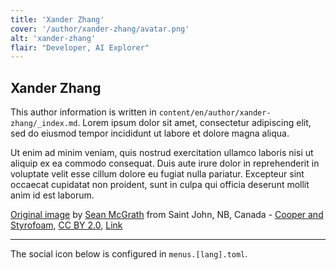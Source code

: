 ```yaml
---
title: 'Xander Zhang'
cover: '/author/xander-zhang/avatar.png'
alt: 'xander-zhang'
flair: "Developer, AI Explorer"
---
```


## Xander Zhang

This author information is written in `content/en/author/xander-zhang/_index.md`.
Lorem ipsum dolor sit amet, consectetur adipiscing elit, sed do eiusmod tempor incididunt ut labore et dolore magna aliqua.

Ut enim ad minim veniam, quis nostrud exercitation ullamco laboris nisi ut aliquip ex ea commodo consequat. Duis aute irure dolor in reprehenderit in voluptate velit esse cillum dolore eu fugiat nulla pariatur. Excepteur sint occaecat cupidatat non proident, sunt in culpa qui officia deserunt mollit anim id est laborum.

[Original image](https://commons.wikimedia.org/wiki/File:Cat_demonstrating_static_cling_with_styrofoam_peanuts.jpg#/media/File:Cat_and_styrofoam_%E2%80%93_electrostatic_charge_(235112299).jpg) by <a rel="nofollow" class="external text" href="https://www.flickr.com/people/52798669@N00">Sean McGrath</a> from Saint John, NB, Canada - <a rel="nofollow" class="external text" href="https://www.flickr.com/photos/mcgraths/235112299/">Cooper and Styrofoam</a>, <a href="https://creativecommons.org/licenses/by/2.0" title="Creative Commons Attribution 2.0">CC BY 2.0</a>, <a href="https://commons.wikimedia.org/w/index.php?curid=37622131">Link</a>

---

The social icon below is configured in `menus.[lang].toml`.